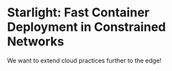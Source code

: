# Starlight: Fast Container Deployment in Constrained Networks

We want to extend cloud practices further to the edge!
